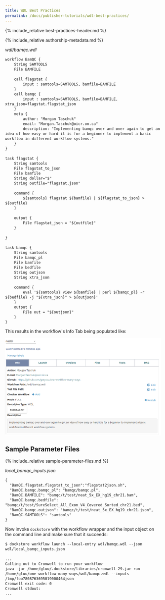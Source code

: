 ```yaml
---
title: WDL Best Practices
permalink: /docs/publisher-tutorials/wdl-best-practices/
---
```

{% include_relative best-practices-header.md %}

{% include_relative authorship-metadata.md %}

*wdl/bamqc.wdl*
```
workflow BamQC {
    String SAMTOOLS
    File BAMFILE

    call flagstat {
        input : samtools=SAMTOOLS, bamfile=BAMFILE
    }
    call bamqc { 
        input : samtools=SAMTOOLS, bamfile=BAMFILE, xtra_json=flagstat.flagstat_json
    }
    meta {
        author: "Morgan Taschuk"
        email: "Morgan.Taschuk@oicr.on.ca"
        description: "Implementing bamqc over and over again to get an idea of how easy or hard it is for a beginner to implement a basic workflow in different workflow systems."
    }
}

task flagstat {
    String samtools
    File flagstat_to_json
    File bamfile
    String dollar="$"
    String outfile="flagstat.json"

    command {
        ${samtools} flagstat ${bamfile} | ${flagstat_to_json} > ${outfile}
    }

    output {
        File flagstat_json = "${outfile}"
    }

}

task bamqc {
    String samtools
    File bamqc_pl
    File bamfile
    File bedfile
    String outjson
    String xtra_json

    command {
        eval '${samtools} view ${bamfile} | perl ${bamqc_pl} -r ${bedfile} -j "${xtra_json}" > ${outjson}'
    }
    output {
        File out = "${outjson}"
    }
}

```
This results in the workflow's Info Tab being populated like:

![wdl-info-tab-metadata](/assets/images/docs/best_practices/wdl-info-tab-metadata.png)

## Sample Parameter Files

{% include_relative sample-parameter-files.md %}

*local_bamqc_inputs.json*
```
{
  "BamQC.flagstat.flagstat_to_json":"flagstat2json.sh",
  "BamQC.bamqc.bamqc_pl": "bamqc/bamqc.pl",
  "BamQC.BAMFILE": "bamqc/t/test/neat_5x_EX_hg19_chr21.bam",
  "BamQC.bamqc.bedfile": "bamqc/t/test/SureSelect_All_Exon_V4_Covered_Sorted_chr21.bed",
  "BamQC.bamqc.outjson": "bamqc/t/test/neat_5x_EX_hg19_chr21.json",
  "BamQC.SAMTOOLS": "samtools"
}
```

Now invoke `dockstore` with the workflow wrapper and the input object on the command line and make sure that it succeeds:

```
$ dockstore workflow launch --local-entry wdl/bamqc.wdl --json wdl/local_bamqc_inputs.json

...
Calling out to Cromwell to run your workflow
java -jar /home/gluu/.dockstore/libraries/cromwell-29.jar run /home/gluu/one-workflow-many-ways/wdl/bamqc.wdl --inputs /tmp/foo7808763695019000464json
Cromwell exit code: 0
Cromwell stdout:
...

```
